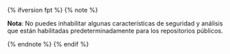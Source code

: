 {% ifversion fpt %}
{% note %}

**Nota**: No puedes inhabilitar algunas características de seguridad y análisis que están habilitadas predeterminadamente para los repositorios públicos.

{% endnote %}
{% endif %}
